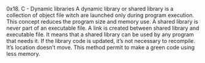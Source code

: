 0x18. C - Dynamic libraries
A dynamic library or shared library is a collection of object file witch are launched only during program execution.
This concept reduces the program size and memory use. A shared library is never part of an executable file. A link is created between shared library and executable file. It means that a shared library can be used by any program that needs it. If the library code is updated, it’s not necessary to recompile. It’s location doesn’t move. This method permit to make a green code using less memory.
